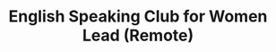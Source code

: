 ---
title: "English Speaking Club for Women Lead (Remote)"
about: "As a dedicated and passionate English Speaking Club Lead, you will possess a strong command of the English language, a love for teaching, and the ability to inspire participants. If you are an experienced educator who believes in fostering a positive and engaging learning environment, we invite you to apply. You will lead a small group of 4-5 women, guiding them to become confident in holding conversations in English."
startDate: "Start Date: Immediate"
duration: "Duration: 12 Months"
timeCommitment: "Time Commitment: 2 hr/week"
teamSize: "Team Size: 3-5"
additionalRequirements: "Candidate must be a girl/woman."
numberOfVacancies: "Number of Vacancies: 10"
responsibilities: |
  - Organize and lead weekly remote English speaking sessions with participants
  - Assess and evaluate student progress through various methods (assignments, quizzes, tests, and projects), providing constructive feedback
  - Maintain accurate records of attendance, lesson plans and student progress
  - Adhere to the Kiran Foundation's structure and guidelines
  - Encourage and support participants in overcoming barriers to learning
requirements: |
  - Exceptional command of the English language, including grammar and syntax
  - Excellent communication and interpersonal skills
  - Passion for creating a positive learning environment and inspiring participants
  - Ability to adapt instruction to meet the diverse students' needs
  - Patience, adaptability, and a growth mindset
  - Proficiency in using technology for teaching and learning purposes
url: "english-speaking-club-for-women-lead"
---